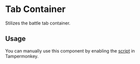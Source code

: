 # Tab Container

Stilizes the battle tab container.

## Usage

You can manually use this component by enabling the [script](https://raw.githubusercontent.com/Neutrxl/Themed/main/Battle/BattleTab/TabContainer/TabContainer.user.js) in Tampermonkey.